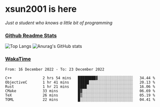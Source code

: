 # xsun2001 is here

*Just a student who knows a little bit of programming*

### [Github Readme Stats](https://github.com/anuraghazra/github-readme-stats)

![Top Langs](https://github-readme-stats.vercel.app/api/top-langs/?username=xsun2001&layout=compact&theme=radical) ![Anurag's GitHub stats](https://github-readme-stats.vercel.app/api?username=xsun2001&show_icons=true&theme=radical)

### [WakaTime](https://wakatime.com)

<!--START_SECTION:waka-->

```text
From: 16 December 2022 - To: 23 December 2022

C++              2 hrs 54 mins   ████████▓░░░░░░░░░░░░░░░░   34.44 %
ObjectiveC       1 hr 41 mins    █████░░░░░░░░░░░░░░░░░░░░   20.13 %
Rust             1 hr 21 mins    ████░░░░░░░░░░░░░░░░░░░░░   16.06 %
CMake            33 mins         █▓░░░░░░░░░░░░░░░░░░░░░░░   06.69 %
TeX              26 mins         █▒░░░░░░░░░░░░░░░░░░░░░░░   05.19 %
TOML             22 mins         █░░░░░░░░░░░░░░░░░░░░░░░░   04.41 %
```

<!--END_SECTION:waka-->
